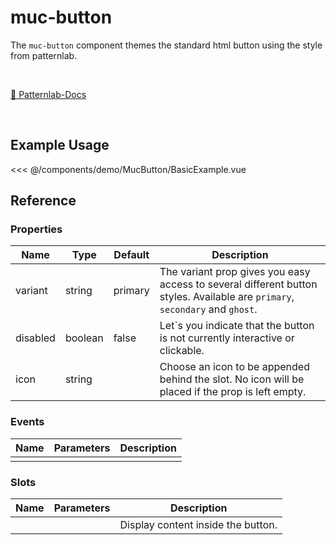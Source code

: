 <script setup>
import Basic from './demo/MucButton/BasicExample.vue'
</script>

# muc-button


The `muc-button` component themes the standard html button using the style from patternlab.

<br>

[🔗 Patternlab-Docs](https://patternlab.muenchen.space/?p=viewall-elements-buttons)

<br>

## Example Usage

<DemoContainer>
  <Basic/>
</DemoContainer>

<<< @/components/demo/MucButton/BasicExample.vue

## Reference

### Properties

| Name     | Type    | Default | Description                                                                                                                  |
|----------|---------|---------|------------------------------------------------------------------------------------------------------------------------------|
| variant  | string  | primary | The variant prop gives you easy access to several different button styles. Available are `primary`, `secondary` and `ghost`. |
| disabled | boolean | false   | Let`s you indicate that the button is not currently interactive or clickable.                                                |
| icon     | string  |         | Choose an icon to be appended behind the slot. No icon will be placed if the prop is left empty.                             |

### Events

| Name | Parameters | Description |
| ---- | ---------- | ----------- |
|      |            |             |

### Slots

| Name | Parameters | Description                        |
| ---- | ---------- |------------------------------------|
|      |            | Display content inside the button. |
